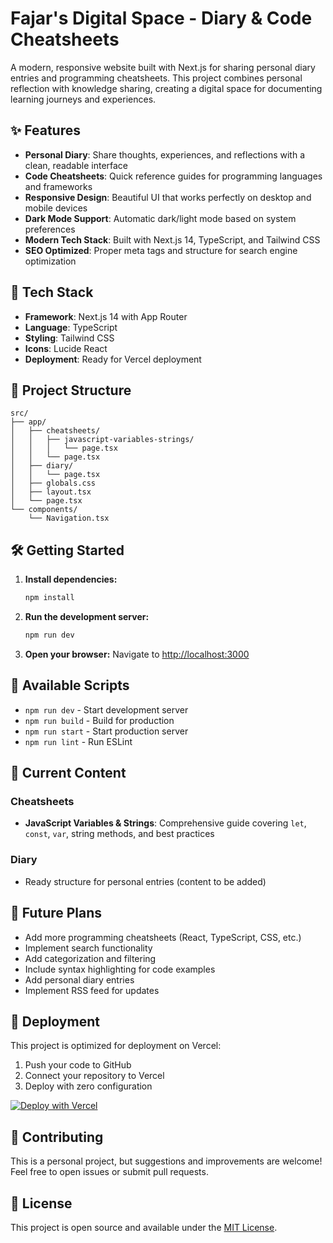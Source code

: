 # Fajar's Digital Space - Diary & Code Cheatsheets

A modern, responsive website built with Next.js for sharing personal diary entries and programming cheatsheets. This project combines personal reflection with knowledge sharing, creating a digital space for documenting learning journeys and experiences.

## ✨ Features

- **Personal Diary**: Share thoughts, experiences, and reflections with a clean, readable interface
- **Code Cheatsheets**: Quick reference guides for programming languages and frameworks
- **Responsive Design**: Beautiful UI that works perfectly on desktop and mobile devices
- **Dark Mode Support**: Automatic dark/light mode based on system preferences
- **Modern Tech Stack**: Built with Next.js 14, TypeScript, and Tailwind CSS
- **SEO Optimized**: Proper meta tags and structure for search engine optimization

## 🚀 Tech Stack

- **Framework**: Next.js 14 with App Router
- **Language**: TypeScript
- **Styling**: Tailwind CSS
- **Icons**: Lucide React
- **Deployment**: Ready for Vercel deployment

## 📁 Project Structure

```
src/
├── app/
│   ├── cheatsheets/
│   │   ├── javascript-variables-strings/
│   │   │   └── page.tsx
│   │   └── page.tsx
│   ├── diary/
│   │   └── page.tsx
│   ├── globals.css
│   ├── layout.tsx
│   └── page.tsx
└── components/
    └── Navigation.tsx
```

## 🛠️ Getting Started

1. **Install dependencies:**

   ```bash
   npm install
   ```

2. **Run the development server:**

   ```bash
   npm run dev
   ```

3. **Open your browser:**
   Navigate to [http://localhost:3000](http://localhost:3000)

## 📝 Available Scripts

- `npm run dev` - Start development server
- `npm run build` - Build for production
- `npm run start` - Start production server
- `npm run lint` - Run ESLint

## 🎨 Current Content

### Cheatsheets

- **JavaScript Variables & Strings**: Comprehensive guide covering `let`, `const`, `var`, string methods, and best practices

### Diary

- Ready structure for personal entries (content to be added)

## 🔮 Future Plans

- Add more programming cheatsheets (React, TypeScript, CSS, etc.)
- Implement search functionality
- Add categorization and filtering
- Include syntax highlighting for code examples
- Add personal diary entries
- Implement RSS feed for updates

## 🚀 Deployment

This project is optimized for deployment on Vercel:

1. Push your code to GitHub
2. Connect your repository to Vercel
3. Deploy with zero configuration

[![Deploy with Vercel](https://vercel.com/button)](https://vercel.com/new/clone?repository-url=https://github.com/yourusername/note-diary-wikipedia)

## 🤝 Contributing

This is a personal project, but suggestions and improvements are welcome! Feel free to open issues or submit pull requests.

## 📄 License

This project is open source and available under the [MIT License](LICENSE).
